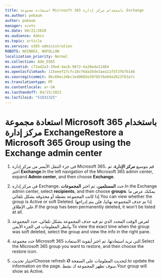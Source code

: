 ```yaml
---
title: استعادة مجموعة Microsoft 365 باستخدام مركز إدارة Exchange
ms.author: pebaum
author: pebaum
manager: scotv
ms.date: 04/21/2020
ms.audience: Admin
ms.topic: article
ms.service: o365-administration
ROBOTS: NOINDEX, NOFOLLOW
localization_priority: Normal
ms.collection: Adm_O365
ms.assetid: c73ad2a3-39ed-4acb-9872-6a38eda11464
ms.openlocfilehash: 115eeef27cfc10cf6da35de3aea11f5f3fb7b146
ms.sourcegitcommit: 8bc60ec34bc1e40685e3976576e04a2623f63a7c
ms.translationtype: MT
ms.contentlocale: ar-SA
ms.lasthandoff: 04/15/2021
ms.locfileid: "51831325"
---
```

# <a name="restore-a-microsoft-365-group-using-the-exchange-admin-center"></a><span data-ttu-id="18dd8-102">استعادة مجموعة Microsoft 365 باستخدام مركز إدارة Exchange</span><span class="sxs-lookup"><span data-stu-id="18dd8-102">Restore a Microsoft 365 Group using the Exchange admin center</span></span>

1. <span data-ttu-id="18dd8-103">في جزء التنقل الأيسر من مركز إدارة Microsoft 365، قم بتوسيع **مركز الإدارة**، ثم اختر **Exchange**.</span><span class="sxs-lookup"><span data-stu-id="18dd8-103">In the left navigation of the Microsoft 365 admin center, expand **Admin center**, and then choose **Exchange**.</span></span>
    
2. <span data-ttu-id="18dd8-104">في مركز إدارة Exchange، حدد **المستلمين**، ثم اختر **المجموعات**.</span><span class="sxs-lookup"><span data-stu-id="18dd8-104">In the Exchange admin center, select **recipients**, and then choose **groups**.</span></span> <span data-ttu-id="18dd8-105">يمكنك عرض ما إذا كانت المجموعة نشطة أو محذوفة بشكل تلقائي.</span><span class="sxs-lookup"><span data-stu-id="18dd8-105">You can view whether the group is Active or soft Deleted.</span></span> <span data-ttu-id="18dd8-106">إذا تم حذف المجموعة نهائيا، فلن يتم إدراجها على الإطلاق.</span><span class="sxs-lookup"><span data-stu-id="18dd8-106">If the group has been permanently deleted, it won't be listed at all.</span></span>
    
3. <span data-ttu-id="18dd8-107">لعرض الوقت المحدد الذي تم فيه حذف المجموعة بشكل تلقائي، حدد المجموعة وانظر المعلومات في الجزء الأيمن.</span><span class="sxs-lookup"><span data-stu-id="18dd8-107">To view the exact time when the group was soft deleted, select the group and view the info in the right pane.</span></span>
    
4. <span data-ttu-id="18dd8-108">حدد مجموعة Microsoft 365 التي تريد استعادتها، ثم اختر أيقونة الاستعادة.</span><span class="sxs-lookup"><span data-stu-id="18dd8-108">Select the Microsoft 365 group you want to restore, and then choose the restore icon.</span></span>
    
5. <span data-ttu-id="18dd8-109">اختيار تحديث</span><span class="sxs-lookup"><span data-stu-id="18dd8-109">Choose refresh</span></span> ![أيقونة التحديث](media/6464df90-2a91-4c1f-92a6-9a38c7696ac3.gif) <span data-ttu-id="18dd8-111">لتحديث المعلومات على الصفحة.</span><span class="sxs-lookup"><span data-stu-id="18dd8-111">to update the information on the page.</span></span> <span data-ttu-id="18dd8-112">سوف تظهر المجموعة ك نشط.</span><span class="sxs-lookup"><span data-stu-id="18dd8-112">Your group will show as Active.</span></span> 
    

